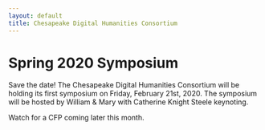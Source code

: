 ```yaml
---
layout: default
title: Chesapeake Digital Humanities Consortium
---
```


# Spring 2020 Symposium

Save the date! The Chesapeake Digital Humanities Consortium will be holding its first symposium on Friday, February 21st, 2020. The symposium will be hosted by William & Mary with Catherine Knight Steele keynoting.

Watch for a CFP coming later this month.
